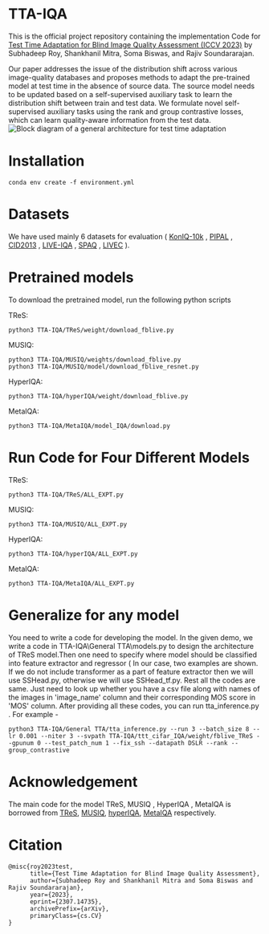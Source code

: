 # TTA-IQA
This is the official project  repository containing the implementation Code for [Test Time Adaptation for Blind Image Quality Assessment (ICCV 2023)](https://arxiv.org/pdf/2307.14735.pdf) by Subhadeep Roy, Shankhanil Mitra, Soma Biswas, and Rajiv Soundararajan.  

Our paper addresses the issue of the distribution shift across various image-quality databases and proposes methods to adapt the pre-trained model at test time in the absence of source data. The source model needs to be updated based on a self-supervised auxiliary task to learn the distribution shift between train and test data. We formulate novel self-supervised auxiliary tasks using the rank and group contrastive losses, which can learn quality-aware information from the test data.
![Block diagram of a general architecture for test time adaptation](https://github.com/subhadeeproy2000/TTA-IQA/assets/64764444/9213d944-23ba-4cdd-b49d-cc3e8e12678b)
# Installation 
```
conda env create -f environment.yml
```
# Datasets
We have used mainly 6 datasets for evaluation ( [KonIQ-10k](http://database.mmsp-kn.de/koniq-10k-database.html) , [PIPAL](https://github.com/HaomingCai/PIPAL-dataset) , [CID2013](https://zenodo.org/record/2647033) , [LIVE-IQA](https://live.ece.utexas.edu/research/quality/subjective.htm) , [SPAQ](https://github.com/h4nwei/SPAQ) , [LIVEC](https://live.ece.utexas.edu/research/ChallengeDB/) ).
# Pretrained models
To download the pretrained model, run the following python scripts  

TReS:
```
python3 TTA-IQA/TReS/weight/download_fblive.py
```
MUSIQ:
```
python3 TTA-IQA/MUSIQ/weights/download_fblive.py
python3 TTA-IQA/MUSIQ/model/download_fblive_resnet.py
```
HyperIQA:
```
python3 TTA-IQA/hyperIQA/weight/download_fblive.py
```
MetaIQA:
```
python3 TTA-IQA/MetaIQA/model_IQA/download.py
```
# Run Code for Four Different Models
TReS:
```
python3 TTA-IQA/TReS/ALL_EXPT.py
```
MUSIQ:
```
python3 TTA-IQA/MUSIQ/ALL_EXPT.py
```
HyperIQA:
```
python3 TTA-IQA/hyperIQA/ALL_EXPT.py
```
MetaIQA:
```
python3 TTA-IQA/MetaIQA/ALL_EXPT.py
```
# Generalize for any model
You need to write a code for developing the model. In the given demo, we write a code in TTA-IQA\General TTA\models.py to design the architecture of TReS model.Then one need to specify where model should be classified into feature extractor and regressor ( In our case, two examples are shown. If we do not include transformer as a part of feature extractor then we will use SSHead.py, otherwise we will use SSHead_tf.py. Rest all the codes are same. Just need to look up whether you have a csv file along with names of the images in 'image_name' column and their corresponding MOS score in 'MOS' column. After providing all these codes, you can run tta_inference.py . For example -
```
python3 TTA-IQA/General TTA/tta_inference.py --run 3 --batch_size 8 --lr 0.001 --niter 3 --svpath TTA-IQA/ttt_cifar_IQA/weight/fblive_TReS --gpunum 0 --test_patch_num 1 --fix_ssh --datapath DSLR --rank --group_contrastive
```

# Acknowledgement 
The main code for the model TReS, MUSIQ , HyperIQA , MetaIQA is borrowed from [TReS](https://github.com/isalirezag/TReS), [MUSIQ](https://github.com/anse3832/MUSIQ), [hyperIQA](https://github.com/SSL92/hyperIQA), [MetaIQA](https://github.com/zhuhancheng/MetaIQA) respectively.

# Citation 
```
@misc{roy2023test,
      title={Test Time Adaptation for Blind Image Quality Assessment}, 
      author={Subhadeep Roy and Shankhanil Mitra and Soma Biswas and Rajiv Soundararajan},
      year={2023},
      eprint={2307.14735},
      archivePrefix={arXiv},
      primaryClass={cs.CV}
}
```
